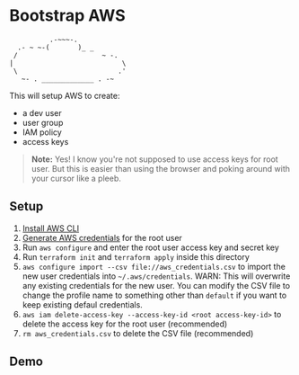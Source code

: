 # Bootstrap AWS

```
          .-~~~-.
  .- ~ ~-(       )_ _
 /                     ~ -.
|                           \
 \                         .'
   ~- . _____________ . -~
```

This will setup AWS to create:
 - a dev user
 - user group
 - IAM policy
 - access keys

> **Note:**
> Yes! I know you're not supposed to use access keys for root user.
> But this is easier than using the browser and poking around with your cursor like a pleeb.

## Setup
1. [Install AWS CLI](https://docs.aws.amazon.com/cli/latest/userguide/getting-started-install.html)
2. [Generate AWS credentials](https://docs.aws.amazon.com/cli/latest/userguide/cli-configure-quickstart.html) for the root user
3. Run `aws configure` and enter the root user access key and secret key
4. Run `terraform init` and `terraform apply` inside this directory
5. `aws configure import --csv file://aws_credentials.csv` to import the new user credentials into `~/.aws/credentials`. WARN: This will overwrite any existing credentials for the new user. You can modify the CSV file to change the profile name to something other than `default` if you want to keep existing defaul credentials.
6. `aws iam delete-access-key --access-key-id <root access-key-id>` to delete the access key for the root user (recommended)
7. `rm aws_credentials.csv` to delete the CSV file (recommended)

## Demo
